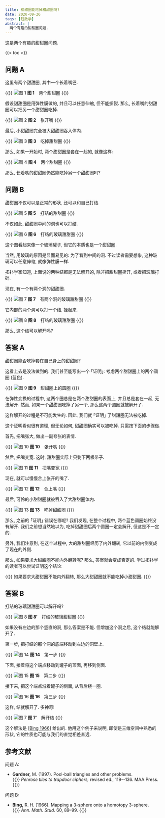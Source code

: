 ```yaml
---
title: 甜甜圈能吃掉甜甜圈吗?
date: 2020-09-26
tags: [轻数学]
abstract: |
  两个有趣的甜甜圈问题.
---
```


这是两个有趣的甜甜圈问题.

{{< toc >}}

## 问题 A

这里有两个甜甜圈, 其中一个长着嘴巴.

{{<centre width="30em">}}
![图 1](/posts/2020/can-a-doughnut-eat-a-doughnut/1.png)
**图 1** 两个甜甜圈
{{</centre>}}

假设甜甜圈是用弹性膜做的, 并且可以任意伸缩, 但不能撕裂. 那么, 长着嘴的甜甜圈可以把另一个甜甜圈吃掉.

{{<centre width="30em">}}
![图 2](/posts/2020/can-a-doughnut-eat-a-doughnut/2.png)
**图 2** 张开嘴
{{</centre>}}

最后, 小甜甜圈完全被大甜甜圈吞入体内.

{{<centre width="30em">}}
![图 3](/posts/2020/can-a-doughnut-eat-a-doughnut/3.png)
**图 3** 吃掉甜甜圈
{{</centre>}}

那么, 如果一开始时, 两个甜甜圈是套在一起的, 就像这样:

{{<centre width="30em">}}
![图 4](/posts/2020/can-a-doughnut-eat-a-doughnut/4.png)
**图 4** 两个甜甜圈
{{</centre>}}

那么, 长着嘴的甜甜圈仍然能吃掉另一个甜甜圈吗?

## 问题 B

甜甜圈不仅可以是正常的形状, 还可以和自己打结.

{{<centre width="30em">}}
![图 5](/posts/2020/can-a-doughnut-eat-a-doughnut/5.png)
**图 5** 打结的甜甜圈
{{</centre>}}

不仅如此, 甜甜圈中间的洞也可以打结.

{{<centre width="30em">}}
![图 6](/posts/2020/can-a-doughnut-eat-a-doughnut/6.png)
**图 6** 打结的玻璃甜甜圈
{{</centre>}}

这个图看起来像一个玻璃罐子, 但它的本质也是一个甜甜圈.

当然, 用玻璃的原因是显而易见的: 为了看到中间的洞. 不过读者需要想象, 这种玻璃可以任意伸缩, 就像弹性膜一样.

拓扑学家知道, 上面说的两种结都是无法解开的, 除非把甜甜圈撕开, 或者把玻璃打碎.

现在, 有一个有两个洞的甜甜圈.

{{<centre width="30em">}}
![图 7](/posts/2020/can-a-doughnut-eat-a-doughnut/7.png)
**图 7** 有两个洞的玻璃甜甜圈
{{</centre>}}

它内部的两个洞可以打一个结, 拴起来.

{{<centre width="30em">}}
![图 8](/posts/2020/can-a-doughnut-eat-a-doughnut/8.png)
**图 8** 打结的玻璃甜甜圈
{{</centre>}}

那么, 这个结可以解开吗?

## 答案 A

甜甜圈能否吃掉套在自己身上的甜甜圈?

这看上去是没法做到的. 我们甚至能写出一个 ｢证明｣: 考虑两个甜甜圈上的两个圆圈 (蓝色).

{{<centre width="30em">}}
![图 9](/posts/2020/can-a-doughnut-eat-a-doughnut/9.png)
**图 9** 甜甜圈上的圆圈
{{</centre>}}

在弹性变换的过程中, 这两个圈总是在两个甜甜圈的表面上, 并且总是套在一起, 无法解开. 然而, 如果一个甜甜圈吃掉了另一个, 那么这两个圆圈就被解开了.

这样解开的过程是不可能发生的. 因此, 我们就 ｢证明｣ 了甜甜圈无法被吃掉.

这个证明看似很有道理, 但无论如何, 甜甜圈确实可以被吃掉. 只需按下面的步骤做.

首先, 把嘴张大, 做出一副夸张的表情.

{{<centre width="30em">}}
![图 10](/posts/2020/can-a-doughnut-eat-a-doughnut/10.png)
**图 10** 张开嘴
{{</centre>}}

然后, 把嘴变宽. 这时, 甜甜圈实际上只剩下两根带子.

{{<centre width="30em">}}
![图 11](/posts/2020/can-a-doughnut-eat-a-doughnut/11.png)
**图 11** 把嘴变宽
{{</centre>}}

现在, 就可以慢慢合上张开的嘴了.

{{<centre width="30em">}}
![图 12](/posts/2020/can-a-doughnut-eat-a-doughnut/12.png)
**图 12** 合上嘴
{{</centre>}}

最后, 可怜的小甜甜圈就被吞入了大甜甜圈体内.

{{<centre width="30em">}}
![图 13](/posts/2020/can-a-doughnut-eat-a-doughnut/13.png)
**图 13** 吃掉甜甜圈
{{</centre>}}

那么, 之前的 ｢证明｣ 错误在哪呢? 我们发现, 在整个过程中, 两个蓝色圆圈始终没有解开. 我们之前想当然地以为, 吃掉甜甜圈后两个圆圈一定会解开, 但这是不一定的.

另外, 我们注意到, 在这个过程中, 大的甜甜圈经历了内外翻转, 它以前的内侧变成了现在的外侧.

那么, 如果要求大甜甜圈不能内外翻转呢? 那么, 答案就会变成否定的. 学过拓扑学的读者可以尝试证明这个结论:

{{<block title="习题">}}
如果要求大甜甜圈不能内外翻转, 那么大甜甜圈就不能吃掉小甜甜圈.
{{</block>}}

## 答案 B

打结的玻璃甜甜圈可以解开吗?

{{<centre width="30em">}}
![图 8](/posts/2020/can-a-doughnut-eat-a-doughnut/8.png)
**图 8′** 打结的玻璃甜甜圈
{{</centre>}}

如果没有左边的那个竖直的洞, 那么答案是不能. 但增加这个洞之后, 这个结就能解开了.

第一步, 把打结的那个洞的底端移动到左边的洞壁上.

{{<centre width="30em">}}
![图 14](/posts/2020/can-a-doughnut-eat-a-doughnut/14.png)
**图 14** 第一步
{{</centre>}}

下面, 接着将这个端点移动到罐子的顶面, 再移到侧面.

{{<centre width="30em">}}
![图 15](/posts/2020/can-a-doughnut-eat-a-doughnut/15.png)
**图 15** 第二步
{{</centre>}}

接下来, 把这个端点沿着罐子的侧面, 从背后绕一圈.

{{<centre width="30em">}}
![图 16](/posts/2020/can-a-doughnut-eat-a-doughnut/16.png)
**图 16** 第三步
{{</centre>}}

这样, 结就解开了. 多神奇!

{{<centre width="30em">}}
![图 7](/posts/2020/can-a-doughnut-eat-a-doughnut/7.png)
**图 7′** 解开结
{{</centre>}}

这个解法是
\[[Bing 1966](#参考文献)\]
给出的. 他用这个例子来说明, 即使是三维空间中熟悉的形状, 它的性质也可能与我们的直觉相差甚远.

## 参考文献

问题 A:

- **Gardner,** M. (1997).
  Pool-ball triangles and other problems.\
  {{<dimmed>}}
  _Penrose tiles to trapdoor ciphers,_ revised ed., 119--136. MAA Press.
  {{</dimmed>}}

问题 B:

- **Bing,** R. H. (1966).
  Mapping a 3-sphere onto a homotopy 3-sphere.\
  {{<dimmed>}}
  _Ann. Math. Stud._ 60, 89–99.
  {{</dimmed>}}
